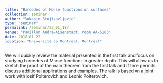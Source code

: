 ```yaml
---
title: "Barcodes of Morse functions on surfaces"
collection: seminar
author: "Vukasin Stojisavljevic"
type: "seminar"
permalink: /seminar/22_01_18/
venue: "Pavillon André-Aisenstadt, room AA-5183"
date: 2018-01-22
location: "Université de Montréal, Montréal"
---
```


We will quickly review the material presented in the first talk and focus on studying barcodes of Morse functions in greater depth. This will allow us to sketch the proof of the main theorem from the first talk and if time permits discuss additional applications and examples. The talk is based on a joint work with Iosif Polterovich and Leonid Polterovich.
